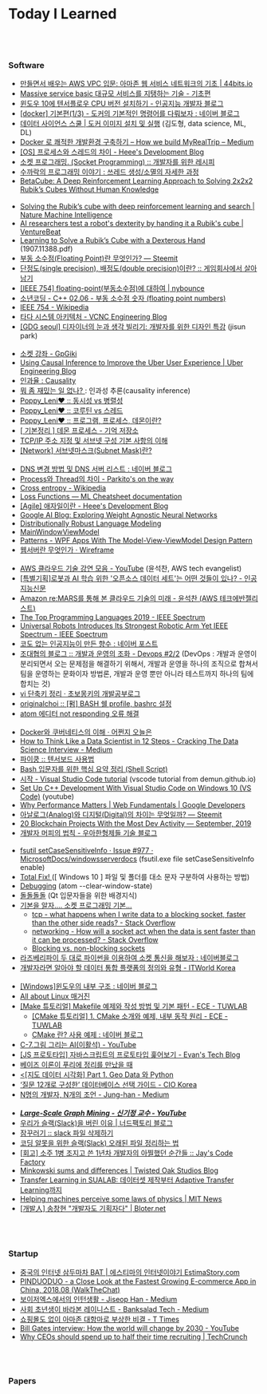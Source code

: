 Today I Learned 
==========


 <br/><br/>


### Software
- [만들면서 배우는 AWS VPC 입문: 아마존 웹 서비스 네트워크의 기초 | 44bits.io](https://www.44bits.io/ko/post/understanding_aws_vpc)
- [Massive service basic 대규모 서비스를 지탱하는 기술 - 기초편](https://www.slideshare.net/charsyam2/massive-service-basic)  
- [윈도우 10에 텐서플로우 CPU 버전 설치하기 - 인공지능 개발자 블로그](http://www.aiblog.kr/tensorflow/%EC%9C%88%EB%8F%84%EC%9A%B0-10%EC%97%90-%ED%85%90%EC%84%9C%ED%94%8C%EB%A1%9C%EC%9A%B0-%EC%84%A4%EC%B9%98%ED%95%98%EA%B8%B0-cpu-%EB%B2%84%EC%A0%84/)
- [[docker] 기본편(1/3) - 도커의 기본적인 명령어를 다뤄보자 : 네이버 블로그](https://blog.naver.com/PostView.nhn?blogId=pjt3591oo&logNo=221350092204&parentCategoryNo=&categoryNo=112&viewDate=&isShowPopularPosts=false&from=postList)
- [데이터 사이언스 스쿨 | 도커 이미지 설치 및 실행](https://datascienceschool.net/view-notebook/03c5b5a96a614ee588a74f05c720e67c/) (김도형, data science, ML, DL)
- [Docker 로 쾌적한 개발환경 구축하기 – How we build MyRealTrip – Medium](https://medium.com/myrealtrip-product/docker-%EB%A1%9C-%EC%BE%8C%EC%A0%81%ED%95%9C-%EA%B0%9C%EB%B0%9C%ED%99%98%EA%B2%BD-%EA%B5%AC%EC%B6%95%ED%95%98%EA%B8%B0-e484b80947a3)
- [[OS] 프로세스와 스레드의 차이 - Heee's Development Blog](https://gmlwjd9405.github.io/2018/09/14/process-vs-thread.html)
- [소켓 프로그래밍. (Socket Programming) :: 개발자를 위한 레시피](https://recipes4dev.tistory.com/153)
- [수까락의 프로그래밍 이야기 : 쓰레드 생성/소멸의 자세한 과정](http://sweeper.egloos.com/2982440)
- [BetaCube: A Deep Reinforcement Learning Approach to Solving 2x2x2 Rubik’s Cubes Without Human Knowledge](https://web.stanford.edu/class/aa228/reports/2018/final28.pdf) <br/><br/>
- [Solving the Rubik’s cube with deep reinforcement learning and search | Nature Machine Intelligence](https://www.nature.com/articles/s42256-019-0070-z.epdf?referrer_access_token=V_xdSLZcMc0NpPOK4qU5-dRgN0jAjWel9jnR3ZoTv0Osb8UCgUm5AQaSCMHWqWzspuy7oBsxRTU7jhKFTJ7Yw6OXuH4O6l8dYMFTi6WGbKd52pVGF25odDxVWZ1qmNizPtQspftcdC0PMDFynrF8Dad6PDlYDzCrDmmtdsMImvgSKlAQmNkGcFTPUbeFUbXPeQ_ZdtUpp24Fi1vonALZfDSm9Lb17omgOrWnOnh-REA%3D)
- [AI researchers test a robot's dexterity by handing it a Rubik's cube | VentureBeat](https://venturebeat.com/2019/07/29/ai-researchers-test-a-robots-dexterity-by-handing-it-a-rubiks-cube/)
- [Learning  to  Solve  a  Rubik’s  Cube  with  a  Dexterous  Hand](https://arxiv.org/pdf/1907.11388.pdf) (1907.11388.pdf)
- [부동 소수점(Floating Point)란 무엇인가? — Steemit](https://steemit.com/kr/@modolee/floating-point)
- [단정도(single precision), 배정도(double precision)이란? :: 게임회사에서 살아남기](https://whatisthenext.tistory.com/146)
- [[IEEE 754] floating-point(부동소수점)에 대하여 | nybounce](https://nybounce.wordpress.com/2016/06/24/ieee-754-floating-point%EB%B6%80%EB%8F%99%EC%86%8C%EC%88%98%EC%A0%90-%EC%82%B0%EC%88%A0%EC%97%90-%EB%8C%80%ED%95%98%EC%97%AC/)
- [소년코딩 - C++ 02.06 - 부동 소수점 숫자 (floating point numbers)](https://boycoding.tistory.com/152)
- [IEEE 754 - Wikipedia](https://en.wikipedia.org/wiki/IEEE_754)
- [타다 시스템 아키텍처 - VCNC Engineering Blog](http://engineering.vcnc.co.kr/2019/01/tada-system-architecture/?utm_source=gaerae.com&utm_campaign=%EA%B0%9C%EB%B0%9C%EC%9E%90%EC%8A%A4%EB%9F%BD%EB%8B%A4&utm_medium=social)
- [[GDG seoul] 디자이너의 눈과 생각 빌리기: 개발자를 위한 디자인 특강](https://www.slideshare.net/jisunpark13/gdg-seoul) (jisun park) <br/><br/>
- [소켓 강좌 - GpGiki](https://gpgstudy.com/gpgiki/%EC%86%8C%EC%BC%93_%EA%B0%95%EC%A2%8C)
- [Using Causal Inference to Improve the Uber User Experience | Uber Engineering Blog](https://eng.uber.com/causal-inference-at-uber/)
- [인과율 : Causality](http://www.aistudy.co.kr/logic/causality.htm)
- [ 뭐 좀 재밌는 일 없나? ](http://blog.daum.net/iatrus13/213) : 인과성 추론(causality inference)
- [Poppy_Leni♥ :: 동시성 vs 병렬성](https://poppy-leni.tistory.com/entry/%EB%8F%99%EC%8B%9C%EC%84%B1-vs-%EB%B3%91%EB%A0%AC%EC%84%B1)
- [Poppy_Leni♥ :: 코루틴 vs 스레드](https://poppy-leni.tistory.com/entry/%EC%BD%94%EB%A3%A8%ED%8B%B4-vs-%EC%93%B0%EB%A0%88%EB%93%9C)
- [Poppy_Leni♥ :: 프로그램, 프로세스, 데몬이란?](https://poppy-leni.tistory.com/entry/%ED%94%84%EB%A1%9C%EA%B7%B8%EB%9E%A8-%ED%94%84%EB%A1%9C%EC%84%B8%EC%8A%A4-%EB%8D%B0%EB%AA%AC%EC%9D%B4%EB%9E%80)
- [[ 기본정리 ] 데몬 프로세스 - 기억 저장소](https://rrhh234cm.tistory.com/194)
- [TCP/IP 주소 지정 및 서브넷 구성 기본 사항의 이해](https://support.microsoft.com/ko-kr/help/164015/understanding-tcp-ip-addressing-and-subnetting-basics)
- [[Network] 서브넷마스크(Subnet Mask)란?](https://limkydev.tistory.com/166)  <br/><br/>
- [DNS 변경 방법 및 DNS 서버 리스트 : 네이버 블로그](https://blog.naver.com/windmush/221244803347)
- [Process와 Thread의 차이 - Parkito's on the way](https://shoark7.github.io/programming/knowledge/difference-between-process-and-thread)
- [Cross entropy - Wikipedia](https://en.wikipedia.org/wiki/Cross_entropy)
- [Loss Functions — ML Cheatsheet  documentation](https://ml-cheatsheet.readthedocs.io/en/latest/loss_functions.html)
- [[Agile] 애자일이란 - Heee's Development Blog](https://gmlwjd9405.github.io/2018/05/26/what-is-agile.html)
- [Google AI Blog: Exploring Weight Agnostic Neural Networks](https://ai.googleblog.com/2019/08/exploring-weight-agnostic-neural.html)
- [Distributionally Robust Language Modeling](https://www.notion.so/Distributionally-Robust-Language-Modeling-6b1a139328554871bb9297eb7988edb0)
- [MainWindowViewModel](https://social.msdn.microsoft.com/Forums/vstudio/en-US/e843a72e-75d8-4cca-a54a-b7bb3fec690c/mainwindowviewmodel?forum=wpf)
- [Patterns - WPF Apps With The Model-View-ViewModel Design Pattern](https://msdn.microsoft.com/en-us/magazine/dd419663.aspx#id0090071)
- [웹서버란 무엇인가 · Wireframe](https://soooprmx.com/archives/5135)  <br/><br/>
- [AWS 클라우드 기술 강연 모음 - YouTube](https://www.youtube.com/playlist?list=PLVKMvBGg2tCfrIhMQ-5dKcUiPhIPdb6td) (윤석찬, AWS tech evangelist)
- [[특별기획]로봇과 AI 학습 위한 '오픈소스 데이터 세트'는 어떤 것들이 있나? - 인공지능신문](http://www.aitimes.kr/news/articleView.html?idxno=14191)
- [Amazon re:MARS를 통해 본 클라우드 기술의 미래 - 윤석찬 (AWS 테크에반젤리스트) ](https://www.slideshare.net/awskorea/amazon-remars-2019-recap)
- [The Top Programming Languages 2019 - IEEE Spectrum](https://www.slideshare.net/awskorea/amazon-remars-2019-recap)
- [Universal Robots Introduces Its Strongest Robotic Arm Yet IEEE Spectrum - IEEE Spectrum](https://spectrum.ieee.org/automaton/robotics/industrial-robots/universal-robots-introduces-its-strongest-robotic-arm-yet)
- [코도 없는 인공지능이 만든 향수 : 네이버 포스트](https://post.naver.com/viewer/postView.nhn?volumeNo=16990786)
- [조대협의 블로그 :: 개발과 운영의 조화 - Devops #2/2](https://bcho.tistory.com/817) (DevOps : 개발과 운영이 분리되면서 오는 문제점을 해결하기 위해서, 개발과 운영을 하나의 조직으로 합쳐서 팀을 운영하는 문화이자 방법론, 개발과 운영 뿐만 아니라 테스트까지 하나의 팀에 합치는 것)
- [vi 단축키 정리 · 초보몽키의 개발공부로그](https://wayhome25.github.io/etc/2017/03/27/vi/)
- [originalchoi :: [펌] BASH 쉘 profile, bashrc 설정](https://originalchoi.tistory.com/19)
- [atom 에디터 not responding 오류 해결](https://programmerpsk.tistory.com/148)   <br/><br/>
- [Docker와 쿠버네티스의 이해 · 어쩐지 오늘은](https://zzsza.github.io/development/2018/04/17/docker-kubernetes/)
- [How to Think Like a Data Scientist in 12 Steps - Cracking The Data Science Interview - Medium](https://medium.com/cracking-the-data-science-interview/how-to-think-like-a-data-scientist-in-12-steps-157ea8ad5da8)
- [파이쿵 :: 텐서보드 사용법](https://pythonkim.tistory.com/39)
- [Bash 입문자를 위한 핵심 요약 정리 (Shell Script)](https://blog.gaerae.com/2015/01/bash-hello-world.html)
- [시작 - Visual Studio Code tutorial](https://demun.github.io/vscode-tutorial/) (vscode tutorial from demun.github.io)
- [Set Up C++ Development With Visual Studio Code on Windows 10 (VS Code)](https://www.youtube.com/watch?v=DIw02CaEusY) (youtube)
- [Why Performance Matters | Web Fundamentals | Google Developers](https://developers.google.com/web/fundamentals/performance/why-performance-matters/)
- [아날로그(Analog)와 디지털(Digital)의 차이는 무엇일까? — Steemit](https://steemit.com/wisdom/@sc100/analog-digital)
- [20 Blockchain Projects With the Most Dev Activity — September, 2019](https://media.consensys.net/20-blockchain-projects-with-the-most-dev-activity-september-2019-d4f6d617392e)
- [개발자 머피의 법칙 - 우아한형제들 기술 블로그](http://woowabros.github.io/experience/2019/09/19/programmer-murphy-law.html)  <br/><br/>
- [fsutil setCaseSensitiveInfo · Issue #977 · MicrosoftDocs/windowsserverdocs](https://github.com/MicrosoftDocs/windowsserverdocs/issues/977) (fsutil.exe file setCaseSensitiveInfo <path> enable)
- [ Total Fix! ](https://slic.tistory.com/1436) ([ Windows 10 ] 파일 및 폴더를 대소 문자 구분하여 사용하는 방법)
- [Debugging](https://flight-manual.atom.io/hacking-atom/sections/debugging/#clearing-saved-state) (atom --clear-window-state)
- [돌돌돌돌](http://egloos.zum.com/ttti07/v/3886093) (Qt 입문자들을 위한 배경지식)
- [기본을 알자.... 소켓 프로그래밍 기본...](http://blog.daum.net/_blog/BlogTypeView.do?blogid=03orL&articleno=8190269)
    - [tcp - what happens when I write data to a blocking socket, faster than the other side reads? - Stack Overflow](https://stackoverflow.com/questions/14241235/what-happens-when-i-write-data-to-a-blocking-socket-faster-than-the-other-side)
    - [networking - How will a socket act when the data is sent faster than it can be processed? - Stack Overflow](https://stackoverflow.com/questions/30420835/how-will-a-socket-act-when-the-data-is-sent-faster-than-it-can-be-processed)
    - [Blocking vs. non-blocking sockets](https://www.scottklement.com/rpg/socktut/nonblocking.html)
- [라즈베리파이 두 대로 파이썬을 이용하여 소켓 통신을 해보자 : 네이버블로그](https://blog.naver.com/zeta0807/221269996160)
- [개발자라면 알아야 할 데이터 통합 플랫폼의 정의와 유형 - ITWorld Korea](http://www.itworld.co.kr/t/69500/%EB%A8%B8%EC%8B%A0%EB%9F%AC%EB%8B%9D/133191)  <br/><br/>
- [[Windows]윈도우의 내부 구조 : 네이버 블로그](https://blog.naver.com/bestheroz/67372743)
- [All about Linux 매거진](https://brunch.co.kr/magazine/linux)
- [[Make 튜토리얼] Makefile 예제와 작성 방법 및 기본 패턴 - ECE - TUWLAB](https://www.tuwlab.com/ece/27193)
    - [[CMake 튜토리얼] 1. CMake 소개와 예제, 내부 동작 원리 - ECE - TUWLAB](https://www.tuwlab.com/ece/27234)
    - [CMake 란? 사용 예제 : 네이버 블로그](https://blog.naver.com/ekbae98/221321840751)
- [C-7.그림 그리는 AI(이활석) - YouTube](https://www.youtube.com/watch?v=TlNkTdCt2Vo)
- [[JS 프로토타입] 자바스크립트의 프로토타입 훑어보기 - Evan's Tech Blog](https://evan-moon.github.io/2019/10/23/js-prototype/)
- [베이즈 이론이 푸리에 정리를 만났을 때](https://brunch.co.kr/@cojette/1)
- [<[지도 데이터 시각화] Part 1. Geo Data 와 Python](https://dailyheumsi.tistory.com/141?category=854906)
- [‘질문 12개로 구성한’ 데이터베이스 선택 가이드 - CIO Korea](http://www.ciokorea.com/t/21999/%EA%B0%9C%EB%B0%9C%EC%9E%90/136411)
- [N명의 개발자, N개의 조언 - Jung-han - Medium](https://medium.com/jung-han/n%EB%AA%85%EC%9D%98-%EA%B0%9C%EB%B0%9C%EC%9E%90-n%EA%B0%9C%EC%9D%98-%EC%A1%B0%EC%96%B8-e066a29a39ca)  <br/><br/>
- [___Large-Scale Graph Mining - 신기정 교수 - YouTube___](https://www.youtube.com/watch?v=_h-AAAR4ck4)
- [우리가 슬랙(Slack)을 버린 이유 | 너드팩토리 블로그](https://blog.nerdfactory.ai/2019/10/06/adopt-mattermost.html)
- [잠꾸러기 :: slack 파일 삭제하기](https://teardrop7.tistory.com/101)
- [코딩 알못을 위한 슬랙(Slack) 오래된 파일 정리하는 법](https://seoulnight.tistory.com/349)
- [[회고] 소주 1병 조지고 쓴 1년차 개발자의 아찔했던 순간들 :: Jay's Code Factory](https://jay-ji.tistory.com/42)
- [Minkowski sums and differences | Twisted Oak Studios Blog](http://twistedoakstudios.com/blog/Post554_minkowski-sums-and-differences)
- [Transfer Learning in SUALAB: 데이터셋 제작부터 Adaptive Transfer Learning까지](http://research.sualab.com/introduction/review/2019/12/19/transfer-learning-in-sualab.html)
- [Helping machines perceive some laws of physics  | MIT News](http://news.mit.edu/2019/adept-ai-machines-laws-physics-1202)
- [[개발人] 송창현 "개발자도 기획자다" | Bloter.net](http://www.bloter.net/archives/166736)


 <br/><br/>


### Startup
- [중국의 인터넷 삼두마차 BAT | 에스티마의 인터넷이야기 EstimaStory.com](https://estimastory.com/2014/06/06/bat/)
- [PINDUODUO - a Close Look at the Fastest Growing E-commerce App in China, 2018.08 (WalkTheChat)](https://www.slideshare.net/truonghang297/pinduoduo-a-close-look-at-the-fastest-growing-ecommerce-app-in-china-201808-walkthechat)
- [보이저엑스에서의 인턴생활 - Jiseop Han - Medium](https://medium.com/@jiseop_han/%EB%B3%B4%EC%9D%B4%EC%A0%80%EC%97%91%EC%8A%A4%EC%97%90%EC%84%9C%EC%9D%98-%EC%9D%B8%ED%84%B4%EC%83%9D%ED%99%9C-f5ccb8eeabc8)
- [사회 초년생이 바라본 레이니스트 - Banksalad Tech - Medium](https://medium.com/rainist-engineering/reviewing-rainist-by-newcomer-e2ecbf9ad812)
- [쇼핑몰도 없이 아마존 대항마로 부상한 비결 - T Times](http://www.ttimes.co.kr/view.html?no=2019091618157718260)
- [Bill Gates interview: How the world will change by 2030 - YouTube](https://www.youtube.com/watch?v=8RETFyDKcw0)
- [Why CEOs should spend up to half their time recruiting | TechCrunch](https://techcrunch.com/2019/12/17/why-ceos-should-spend-up-to-half-their-time-recruiting/)


 <br/><br/>
 
 
 ### Papers
 
 
  <br/><br/>
 
 
